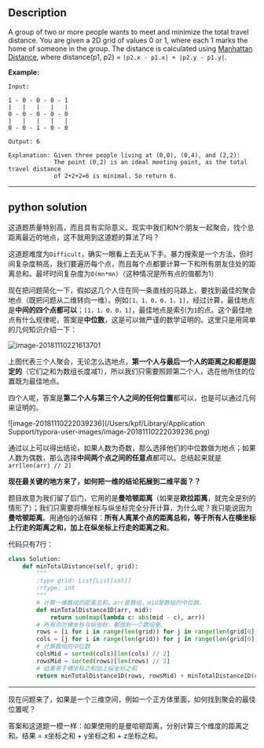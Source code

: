 ## Description

A group of two or more people wants to meet and minimize the total travel distance. You are given a 2D grid of values 0 or 1, where each 1 marks the home of someone in the group. The distance is calculated using [Manhattan Distance](http://en.wikipedia.org/wiki/Taxicab_geometry), where distance(p1, p2) = `|p2.x - p1.x| + |p2.y - p1.y|`.

**Example:**

```
Input:

1 - 0 - 0 - 0 - 1
|   |   |   |   |
0 - 0 - 0 - 0 - 0
|   |   |   |   |
0 - 0 - 1 - 0 - 0

Output: 6

Explanation: Given three people living at (0,0), (0,4), and (2,2):
             The point (0,2) is an ideal meeting point, as the total travel distance
             of 2+2+2=6 is minimal. So return 6.
```



------

## python solution

这道题质量特别高，而且具有实际意义。现实中我们和N个朋友一起聚会，找个总距离最近的地点，这不就用到这道题的算法了吗？



这道题难度为`Difficult`，确实一眼看上去无从下手。暴力搜索是一个方法，但时间复杂度稍高，我们要遍历每个点，而且每个点都要计算一下和所有朋友住处的距离总和。最坏时间复杂度为`O(mn*mn)`（这种情况是所有点的值都为1）



现在把问题简化一下，假如这几个人住在同一条直线的马路上，要找到最佳的聚会地点（既把问题从二维转向一维）。例如`[1，1，0，0，1，1]`，经过计算，最佳地点是**中间的四个点都可以**；`[1，1，0，0，1]`，最佳地点是索引为`1`的点。这个最佳地点有什么规律呢，答案是**中位数**，这是可以做严谨的数学证明的。这里只是用简单的几何知识介绍一下：

![image-20181110221613701](https://ws4.sinaimg.cn/large/006tNbRwgy1fx3bsivrirj30j80a0mxj.jpg)

上图代表三个人聚会，无论怎么选地点，**第一个人与最后一个人的距离之和都是固定的**（它们之和为数组长度减1），所以我们只需要照顾第二个人，选在他所住的位置既为最佳地点。

四个人呢，答案是**第二个人与第三个人之间的任何位置**都可以，也是可以通过几何来证明的。

![image-20181110222039236](/Users/kpf/Library/Application Support/typora-user-images/image-20181110222039236.png)

通过以上可以得出结论，如果人数为奇数，那么选择他们的中位数做为地点；如果人数为偶数，那么选择**中间两个点之间的任意点**都可以。总结起来就是`arr[len(arr) // 2]`



**现在最关键的地方来了，如何把一维的结论拓展到二维平面？？**

题目故意为我们留了后门，它用的是**曼哈顿距离**（如果是**欧拉距离**，就完全是别的情形了）；我们只需要将横坐标与纵坐标完全分开计算，为什么呢？我只能说因为**曼哈顿距离**。用通俗的话解释：**所有人离某个点的距离总和，等于所有人在横坐标上行走的距离之和，加上在纵坐标上行走的距离之和**。

代码只有7行：

```python
class Solution:
    def minTotalDistance(self, grid):
        """
        :type grid: List[List[int]]
        :rtype: int
        """
		# 计算一维数组的距离总和。arr是数组，mid是数组的中位数。
        def minTotalDistance1D(arr, mid):
            return sum(map(lambda c: abs(mid - c), arr))
		# 所有点的横坐标与纵坐标，都放到一个数组里。
        rows = [i for i in range(len(grid)) for j in range(len(grid[0])) if grid[i][j] == 1]
        cols = [j for i in range(len(grid)) for j in range(len(grid[0])) if grid[i][j] == 1]
        # 计算数组的中位数
        colsMid = sorted(cols)[len(cols) // 2]
        rowsMid = sorted(rows)[len(rows) // 2]
        # 结果等于横坐标之和加上纵坐标之和
        return minTotalDistance1D(rows, rowsMid) + minTotalDistance1D(cols, colsMid)

```



------

现在问题来了，如果是一个三维空间，例如一个正方体里面，如何找到聚会的最佳位置呢？

答案和这道题一模一样：如果使用的是曼哈顿距离，分别计算三个维度的距离之和。结果 = x坐标之和 + y坐标之和 + z坐标之和。